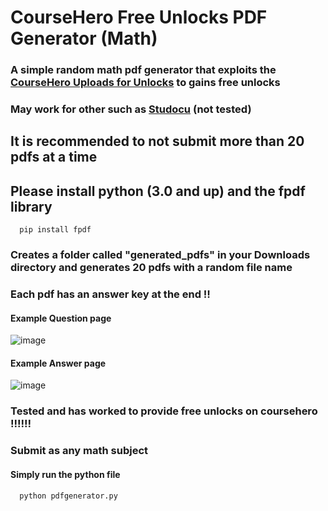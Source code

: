 # CourseHero Free Unlocks PDF Generator (Math)
### A simple random math pdf generator that exploits the [CourseHero Uploads for Unlocks](https://www.coursehero.com/upload/) to gains free unlocks
### May work for other such as [Studocu](https://www.studocu.com/en-us/home) (not tested)
## It is recommended to not submit more than 20 pdfs at a time 

## Please install python (3.0 and up) and the fpdf library
      pip install fpdf

### Creates a folder called "generated_pdfs" in your Downloads directory and generates 20 pdfs with a random file name
### Each pdf has an answer key at the end ‼️

#### Example Question page
![image](https://github.com/sankeer-28/CH-PDF-GEN/assets/112449287/80ae697b-43ff-4460-83f3-67e5de8e278c)
#### Example Answer page
![image](https://github.com/sankeer-28/CH-PDF-GEN/assets/112449287/6b6d684f-7cd7-4c80-839e-488d805e04f7)


### Tested and has worked to provide free unlocks on coursehero ‼️‼️‼️
### Submit as any math subject
#### Simply run the python file 
      python pdfgenerator.py
